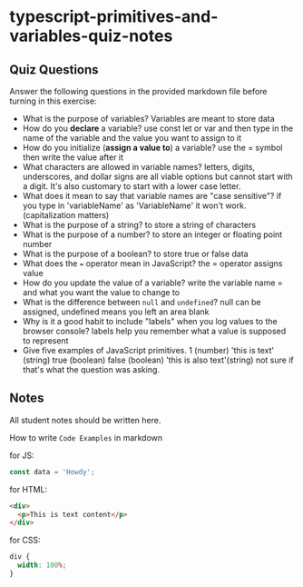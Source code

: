 # typescript-primitives-and-variables-quiz-notes

## Quiz Questions

Answer the following questions in the provided markdown file before turning in this exercise:

- What is the purpose of variables?
  Variables are meant to store data
- How do you **declare** a variable?
  use const let or var and then type in the name of the variable and the value you want to assign to it
- How do you initialize (**assign a value to**) a variable?
  use the = symbol then write the value after it
- What characters are allowed in variable names?
  letters, digits, underscores, and dollar signs are all viable options but cannot start with a digit. It's also
  customary to start with a lower case letter.
- What does it mean to say that variable names are "case sensitive"?
  if you type in 'variableName' as 'VariableName' it won't work. (capitalization matters)
- What is the purpose of a string?
  to store a string of characters
- What is the purpose of a number?
  to store an integer or floating point number
- What is the purpose of a boolean?
  to store true or false data
- What does the `=` operator mean in JavaScript?
  the = operator assigns value
- How do you update the value of a variable?
  write the variable name = and what you want the value to change to
- What is the difference between `null` and `undefined`?
  null can be assigned, undefined means you left an area blank
- Why is it a good habit to include "labels" when you log values to the browser console?
  labels help you remember what a value is supposed to represent
- Give five examples of JavaScript primitives.
  1 (number) 'this is text' (string) true (boolean) false (boolean) 'this is also text'(string)
  not sure if that's what the question was asking.

## Notes

All student notes should be written here.

How to write `Code Examples` in markdown

for JS:

```javascript
const data = 'Howdy';
```

for HTML:

```html
<div>
  <p>This is text content</p>
</div>
```

for CSS:

```css
div {
  width: 100%;
}
```
